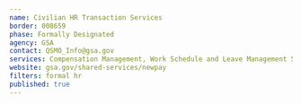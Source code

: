 ```yaml
---
name: Civilian HR Transaction Services
border: 008659
phase: Formally Designated
agency: GSA
contact: QSMO_Info@gsa.gov
services: Compensation Management, Work Schedule and Leave Management Services
website: gsa.gov/shared-services/newpay
filters: formal hr
published: true
---
```

